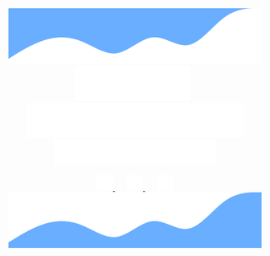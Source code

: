 <div align="center">
    <img src="svg/top-waves.svg" />
</div>

<div align="center">
    <img src="svg/first-name.svg" />
    <img width="6.5px" />
    <img src="svg/last-name.svg" />
</div>

<div align="center">
    <img src="svg/full-stack.svg" />
</div>

<img height="15px" />

<div align="center">
    <a href="https://www.linkedin.com/in/nikola-ver/">
        <img width="32px" src="svg/linkedin.svg" />
    </a>
    <img width="20px" />
    <a href="mailto: nikolveresh@gmail.com">
        <img width="32px" src="svg/email.svg" />
    </a>
    <img width="20px" />
    <a href="./svg/skype.txt">
        <img width="32px" src="svg/skype.svg" />
    </a>
</div>

<div align="center">
    <img src="svg/bottom-waves.svg" />
</div>

